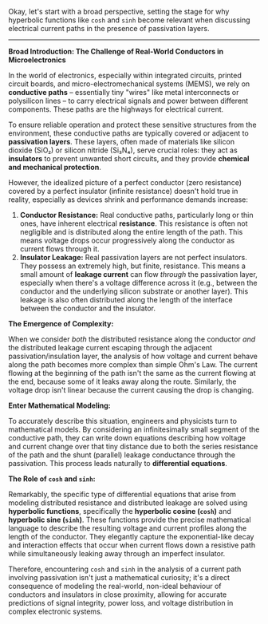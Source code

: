 Okay, let's start with a broad perspective, setting the stage for why hyperbolic functions like `cosh` and `sinh` become relevant when discussing electrical current paths in the presence of passivation layers.

---

**Broad Introduction: The Challenge of Real-World Conductors in Microelectronics**

In the world of electronics, especially within integrated circuits, printed circuit boards, and micro-electromechanical systems (MEMS), we rely on **conductive paths** – essentially tiny "wires" like metal interconnects or polysilicon lines – to carry electrical signals and power between different components. These paths are the highways for electrical current.

To ensure reliable operation and protect these sensitive structures from the environment, these conductive paths are typically covered or adjacent to **passivation layers**. These layers, often made of materials like silicon dioxide (SiO₂) or silicon nitride (Si₃N₄), serve crucial roles: they act as **insulators** to prevent unwanted short circuits, and they provide **chemical and mechanical protection**.

However, the idealized picture of a perfect conductor (zero resistance) covered by a perfect insulator (infinite resistance) doesn't hold true in reality, especially as devices shrink and performance demands increase:

1.  **Conductor Resistance:** Real conductive paths, particularly long or thin ones, have inherent electrical **resistance**. This resistance is often not negligible and is distributed along the entire length of the path. This means voltage drops occur progressively along the conductor as current flows through it.
2.  **Insulator Leakage:** Real passivation layers are not perfect insulators. They possess an extremely high, but finite, resistance. This means a small amount of **leakage current** can flow *through* the passivation layer, especially when there's a voltage difference across it (e.g., between the conductor and the underlying silicon substrate or another layer). This leakage is also often distributed along the length of the interface between the conductor and the insulator.

**The Emergence of Complexity:**

When we consider *both* the distributed resistance along the conductor *and* the distributed leakage current escaping through the adjacent passivation/insulation layer, the analysis of how voltage and current behave along the path becomes more complex than simple Ohm's Law. The current flowing at the beginning of the path isn't the same as the current flowing at the end, because some of it leaks away along the route. Similarly, the voltage drop isn't linear because the current causing the drop is changing.

**Enter Mathematical Modeling:**

To accurately describe this situation, engineers and physicists turn to mathematical models. By considering an infinitesimally small segment of the conductive path, they can write down equations describing how voltage and current change over that tiny distance due to both the series resistance of the path and the shunt (parallel) leakage conductance through the passivation. This process leads naturally to **differential equations**.

**The Role of `cosh` and `sinh`:**

Remarkably, the specific type of differential equations that arise from modeling distributed resistance and distributed leakage are solved using **hyperbolic functions**, specifically the **hyperbolic cosine (`cosh`)** and **hyperbolic sine (`sinh`)**. These functions provide the precise mathematical language to describe the resulting voltage and current profiles along the length of the conductor. They elegantly capture the exponential-like decay and interaction effects that occur when current flows down a resistive path while simultaneously leaking away through an imperfect insulator.

Therefore, encountering `cosh` and `sinh` in the analysis of a current path involving passivation isn't just a mathematical curiosity; it's a direct consequence of modeling the real-world, non-ideal behaviour of conductors and insulators in close proximity, allowing for accurate predictions of signal integrity, power loss, and voltage distribution in complex electronic systems.